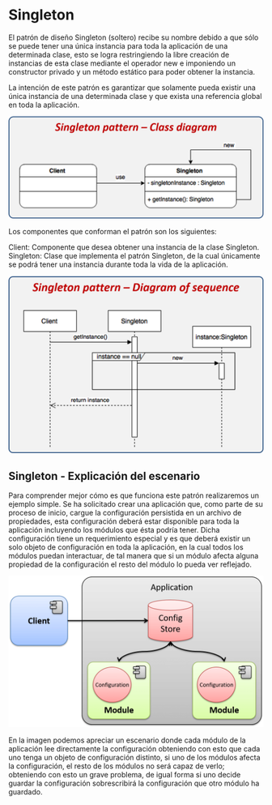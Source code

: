 # Singleton

El patrón de diseño Singleton (soltero) recibe su nombre debido a que sólo se puede tener una única instancia para toda la aplicación de una determinada clase, esto se logra restringiendo la libre creación de instancias de esta clase mediante el operador new e imponiendo un constructor privado y un método estático para poder obtener la instancia.

La intención de este patrón es garantizar que solamente pueda existir una única instancia de una determinada clase y que exista una referencia global en toda la aplicación.

![Singleton Pattern](src/main/resources/singletonPattern.png)

Los componentes que conforman el patrón son los siguientes:

Client: Componente que desea obtener una instancia de la clase Singleton.
Singleton: Clase que implementa el patrón Singleton, de la cual únicamente se podrá tener una instancia durante toda la vida de la aplicación.

![Singleton Sequence](src/main/resources/singleton_sequence.png)

## Singleton - Explicación del escenario

Para comprender mejor cómo es que funciona este patrón realizaremos un ejemplo simple. Se ha solicitado crear una aplicación que, como parte de su proceso de inicio, cargue la configuración persistida en un archivo de propiedades, esta configuración deberá estar disponible para toda la aplicación incluyendo los módulos que ésta podría tener. Dicha configuración tiene un requerimiento especial y es que deberá existir un solo objeto de configuración en toda la aplicación, en la cual todos los módulos puedan interactuar, de tal manera que si un módulo afecta alguna propiedad de la configuración el resto del módulo lo pueda ver reflejado.

![Singleton Explication](src/main/resources/img.png)

En la imagen podemos apreciar un escenario donde cada módulo de la aplicación lee directamente la configuración obteniendo con esto que cada uno tenga un objeto de configuración distinto, si uno de los módulos afecta la configuración, el resto de los módulos no será capaz de verlo; obteniendo con esto un grave problema, de igual forma si uno decide guardar la configuración sobrescribirá la configuración que otro módulo ha guardado.